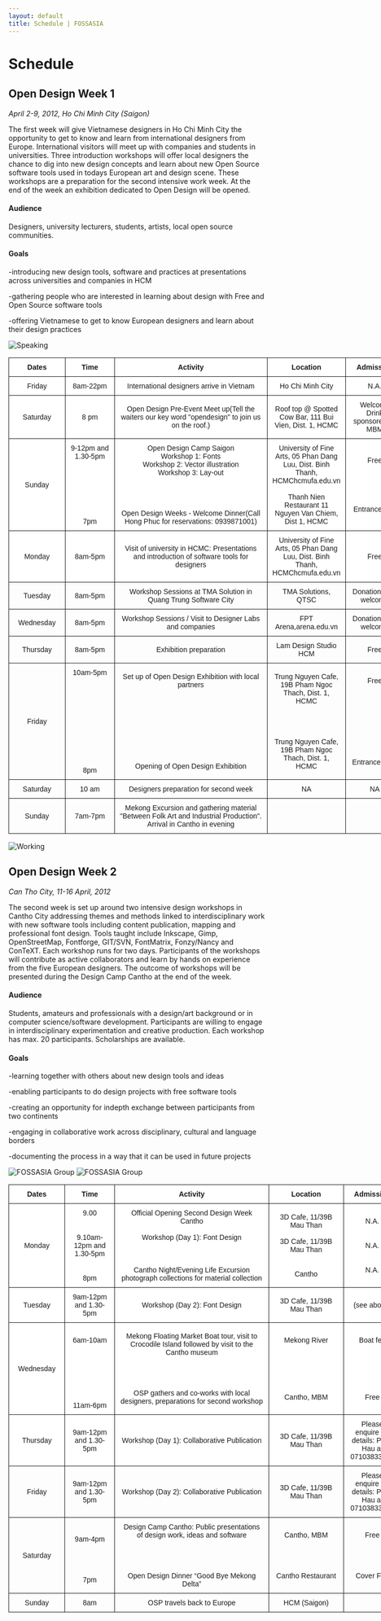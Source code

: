 ```yaml
---
layout: default
title: Schedule | FOSSASIA
---
```


<style>
#content {
    height: 317em;
}

#side-bar {
			display: block;
			margin-top: 5%;
			background-color: #EEE;
			border-radius: 10px;
			width: 90em;
			width: 30%;
			float: right;
			height: 317em;
}

#wrapper {
    height: 322em;
}
</style>

# Schedule

## Open Design Week 1

*April 2-9, 2012, Ho Chi Minh City (Saigon)*

The first week will give Vietnamese designers in Ho Chi Minh City the opportunity to get to know and learn from international designers from Europe. International visitors will meet up with companies and students in universities. Three introduction workshops will offer local designers the chance to dig into new design concepts and learn about new Open Source software tools used in todays European art and design scene. These workshops are a preparation for the second intensive work week. At the end of the week an exhibition dedicated to Open Design will be opened.

#### Audience

Designers, university lecturers, students, artists, local open source communities.

#### Goals

-introducing new design tools, software and practices at presentations across universities and companies in HCM

-gathering people who are interested in learning about design with Free and Open Source software tools

-offering Vietnamese to get to know European designers and learn about their design practices

![Speaking](images/speaking.jpg "Speaking")

<style type="text/css">
.tg  {border-collapse:collapse;border-spacing:0;}
.tg td{font-family:Arial, sans-serif;font-size:14px;padding:10px 10px;border-style:solid;border-width:1px;overflow:hidden;word-break:normal;}
.tg th{font-family:Arial, sans-serif;font-size:14px;font-weight:normal;padding:10px 10px;border-style:solid;border-width:1px;overflow:hidden;word-break:normal;}
.tg .tg-s6z2{text-align:center}
.tg .tg-jq4u{font-weight:bold;background-color:#ffffff;text-align:center}
.tg .tg-zlxb{background-color:#ffffff;text-align:center}
</style>
<table class="tg" style="undefined;table-layout: fixed; width: 777px">
<colgroup>
<col style="width: 111.19999998807907px">
<col style="width: 98.19999998807907px">
<col style="width: 305.19999998807907px">
<col style="width: 148.19999998807907px">
<col style="width: 114.19999998807907px">
</colgroup>
  <tr>
    <th class="tg-jq4u">Dates</th>
    <th class="tg-jq4u">Time</th>
    <th class="tg-jq4u">Activity</th>
    <th class="tg-jq4u">Location</th>
    <th class="tg-jq4u">Admission</th>
  </tr>
  <tr>
    <td class="tg-zlxb">Friday</td>
    <td class="tg-zlxb">8am-22pm</td>
    <td class="tg-zlxb">International designers arrive in Vietnam</td>
    <td class="tg-zlxb">Ho Chi Minh City</td>
    <td class="tg-zlxb">N.A.</td>
  </tr>
  <tr>
    <td class="tg-zlxb">Saturday</td>
    <td class="tg-zlxb">8 pm</td>
    <td class="tg-zlxb">Open Design Pre-Event Meet up(Tell the waiters our key word "opendesign" to join us on the roof.)</td>
    <td class="tg-zlxb">Roof top @ Spotted Cow Bar, 111 Bui Vien, Dist. 1, HCMC</td>
    <td class="tg-zlxb">Welcome Drink sponsored by MBM</td>
  </tr>
  <tr>
    <td class="tg-zlxb">Sunday</td>
    <td class="tg-zlxb">9-12pm and<br>1.30-5pm<br><br><br><br><br><br><br><br>7pm</td>
    <td class="tg-zlxb">Open Design Camp Saigon<br>Workshop 1: Fonts<br>Workshop 2: Vector illustration<br>Workshop 3: Lay-out<br><br><br><br><br>Open Design Weeks - Welcome Dinner(Call Hong Phuc for reservations: 0939871001)<br></td>
    <td class="tg-zlxb">University of Fine Arts, 05 Phan Dang Luu, Dist. Binh Thanh, HCMChcmufa.edu.vn<br><br>Thanh Nien Restaurant 11 Nguyen Van Chiem, Dist 1, HCMC</td>
    <td class="tg-zlxb">Free<br><br><br><br><br><br>Entrance Fee<br></td>
  </tr>
  <tr>
    <td class="tg-zlxb">Monday</td>
    <td class="tg-zlxb">8am-5pm</td>
    <td class="tg-zlxb">Visit of university in HCMC: Presentations and introduction of software tools for designers</td>
    <td class="tg-zlxb">University of Fine Arts, 05 Phan Dang Luu, Dist. Binh Thanh, HCMChcmufa.edu.vn</td>
    <td class="tg-zlxb">Free</td>
  </tr>
  <tr>
    <td class="tg-s6z2">Tuesday</td>
    <td class="tg-s6z2">8am-5pm</td>
    <td class="tg-s6z2">Workshop Sessions at TMA Solution in Quang Trung Software City</td>
    <td class="tg-s6z2">TMA Solutions, QTSC</td>
    <td class="tg-s6z2">Donations are welcome</td>
  </tr>
  <tr>
    <td class="tg-s6z2">Wednesday</td>
    <td class="tg-s6z2">8am-5pm</td>
    <td class="tg-s6z2">Workshop Sessions / Visit to Designer Labs and companies</td>
    <td class="tg-s6z2">FPT Arena,arena.edu.vn</td>
    <td class="tg-s6z2">Donations are welcome</td>
  </tr>
  <tr>
    <td class="tg-s6z2">Thursday</td>
    <td class="tg-s6z2">8am-5pm</td>
    <td class="tg-s6z2">Exhibition preparation</td>
    <td class="tg-s6z2">Lam Design Studio HCM</td>
    <td class="tg-s6z2">Free</td>
  </tr>
  <tr>
    <td class="tg-s6z2">Friday</td>
    <td class="tg-s6z2">10am-5pm<br><br><br><br><br><br><br><br><br><br><br><br>8pm<br></td>
    <td class="tg-s6z2">Set up of Open Design Exhibition with local partners<br><br><br><br><br><br><br><br><br><br>Opening of Open Design Exhibition</td>
    <td class="tg-s6z2">Trung Nguyen Cafe, 19B Pham Ngoc Thach, Dist. 1, HCMC<br><br><br><br><br>Trung Nguyen Cafe, 19B Pham Ngoc Thach, Dist. 1, HCMC</td>
    <td class="tg-s6z2">Free<br><br><br><br><br><br><br><br><br><br>Entrance Free</td>
  </tr>
  <tr>
    <td class="tg-s6z2">Saturday</td>
    <td class="tg-s6z2">10 am</td>
    <td class="tg-s6z2">Designers preparation for second week</td>
    <td class="tg-s6z2">NA</td>
    <td class="tg-s6z2">NA</td>
  </tr>
  <tr>
    <td class="tg-s6z2">Sunday</td>
    <td class="tg-s6z2">7am-7pm</td>
    <td class="tg-s6z2">Mekong Excursion and gathering material "Between Folk Art and Industrial Production". Arrival in Cantho in evening</td>
    <td class="tg-s6z2"></td>
    <td class="tg-s6z2"></td>
  </tr>
</table>

![Working](images/working.jpg "Working")

## Open Design Week 2

*Can Tho City, 11-16 April, 2012*

The second week is set up around two intensive design workshops in Cantho City addressing themes and methods linked to interdisciplinary work with new software tools including content publication, mapping and professional font design. Tools taught include Inkscape, Gimp, OpenStreetMap, Fontforge, GIT/SVN, FontMatrix, Fonzy/Nancy and ConTeXT. Each workshop runs for two days. Participants of the workshops will contribute as active collaborators and learn by hands on experience from the five European designers. The outcome of workshops will be presented during the Design Camp Cantho at the end of the week.

#### Audience

Students, amateurs and professionals with a design/art background or in computer science/software development. Participants are willing to engage in interdisciplinary experimentation and creative production. Each workshop has max. 20 participants. Scholarships are available.

#### Goals

-learning together with others about new design tools and ideas

-enabling participants to do design projects with free software tools

-creating an opportunity for indepth exchange between participants from two continents

-engaging in collaborative work across disciplinary, cultural and language borders

-documenting the process in a way that it can be used in future projects

![FOSSASIA Group](images/fossasia_group4.jpg "FOSSASIA Group")
![FOSSASIA Group](images/fossasia_group5.jpg "FOSSASIA Group")

<style type="text/css">
.tg  {border-collapse:collapse;border-spacing:0;}
.tg td{font-family:Arial, sans-serif;font-size:14px;padding:10px 10px;border-style:solid;border-width:1px;overflow:hidden;word-break:normal;}
.tg th{font-family:Arial, sans-serif;font-size:14px;font-weight:normal;padding:10px 10px;border-style:solid;border-width:1px;overflow:hidden;word-break:normal;}
.tg .tg-s6z2{text-align:center}
.tg .tg-jq4u{font-weight:bold;background-color:#ffffff;text-align:center}
.tg .tg-zlxb{background-color:#ffffff;text-align:center}
</style>
<table class="tg" style="undefined;table-layout: fixed; width: 772px">
<colgroup>
<col style="width: 110.19999998807907px">
<col style="width: 98.19999998807907px">
<col style="width: 303.19999998807907px">
<col style="width: 147.19999998807907px">
<col style="width: 113.19999998807907px">
</colgroup>
  <tr>
    <th class="tg-jq4u">Dates</th>
    <th class="tg-jq4u">Time</th>
    <th class="tg-jq4u">Activity</th>
    <th class="tg-jq4u">Location</th>
    <th class="tg-jq4u">Admission</th>
  </tr>
  <tr>
    <td class="tg-zlxb">Monday</td>
    <td class="tg-zlxb">9.00<br><br><br>9.10am-12pm and 1.30-5pm<br><br><br>8pm</td>
    <td class="tg-zlxb">Official Opening Second Design Week Cantho<br><br>Workshop (Day 1): Font Design<br><br><br><br>Cantho Night/Evening Life Excursion photograph collections for material collection</td>
    <td class="tg-zlxb">3D Cafe, 11/39B Mau Than<br><br>3D Cafe, 11/39B Mau Than<br><br><br>Cantho</td>
    <td class="tg-zlxb">N.A.<br><br><br>N.A.<br><br><br>N.A.</td>
  </tr>
  <tr>
    <td class="tg-zlxb">Tuesday</td>
    <td class="tg-zlxb">9am-12pm and 1.30-5pm</td>
    <td class="tg-zlxb">Workshop (Day 2): Font Design</td>
    <td class="tg-zlxb">3D Cafe, 11/39B Mau Than</td>
    <td class="tg-zlxb">(see above)</td>
  </tr>
  <tr>
    <td class="tg-zlxb">Wednesday</td>
    <td class="tg-zlxb"><br>6am-10am<br><br><br><br><br><br><br><br>11am-6pm</td>
    <td class="tg-zlxb">Mekong Floating Market Boat tour, visit to Crocodile Island followed by visit to the Cantho museum<br><br><br><br><br>OSP gathers and co-works with local designers, preparations for second workshop</td>
    <td class="tg-zlxb">Mekong River<br><br><br><br><br><br><br>Cantho, MBM</td>
    <td class="tg-zlxb">Boat fee<br><br><br><br><br><br><br>Free</td>
  </tr>
  <tr>
    <td class="tg-zlxb">Thursday</td>
    <td class="tg-zlxb">9am-12pm and 1.30-5pm</td>
    <td class="tg-zlxb">Workshop (Day 1): Collaborative Publication</td>
    <td class="tg-zlxb">3D Cafe, 11/39B Mau Than</td>
    <td class="tg-zlxb">Please enquire for details: Phuc Hau at 07103833636</td>
  </tr>
  <tr>
    <td class="tg-s6z2">Friday</td>
    <td class="tg-s6z2">9am-12pm and 1.30-5pm</td>
    <td class="tg-s6z2">Workshop (Day 2): Collaborative Publication</td>
    <td class="tg-s6z2">3D Cafe, 11/39B Mau Than</td>
    <td class="tg-s6z2">Please enquire for details: Phuc Hau at 07103833636</td>
  </tr>
  <tr>
    <td class="tg-s6z2">Saturday</td>
    <td class="tg-s6z2"><br>9am-4pm<br><br><br><br><br>7pm</td>
    <td class="tg-s6z2">Design Camp Cantho: Public presentations of design work, ideas and software<br><br><br><br><br>Open Design Dinner “Good Bye Mekong Delta”<br></td>
    <td class="tg-s6z2">Cantho, MBM<br><br><br><br><br>Cantho Restaurant</td>
    <td class="tg-s6z2">Free<br><br><br><br><br>Cover Fee</td>
  </tr>
  <tr>
    <td class="tg-s6z2">Sunday</td>
    <td class="tg-s6z2">8am</td>
    <td class="tg-s6z2">OSP travels back to Europe</td>
    <td class="tg-s6z2">HCM (Saigon)</td>
    <td class="tg-s6z2"></td>
  </tr>
</table>
